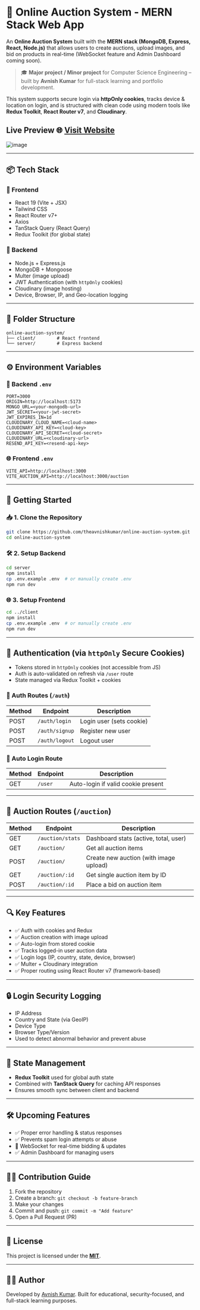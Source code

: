 # 🛒 Online Auction System - MERN Stack Web App

An **Online Auction System** built with the **MERN stack (MongoDB, Express, React, Node.js)** that allows users to create auctions, upload images, and bid on products in real-time (WebSocket feature and Admin Dashboard coming soon).

> 🎓 **Major project / Minor project** for Computer Science Engineering – built by **Avnish Kumar** for full-stack learning and portfolio development.

This system supports secure login via **httpOnly cookies**, tracks device & location on login, and is structured with clean code using modern tools like **Redux Toolkit**, **React Router v7**, and **Cloudinary**.

## Live Preview 🌐 [Visit Website](https://auction.ihavetech.com)
![image](https://github.com/user-attachments/assets/719ec319-d1d3-4e17-9b0b-ae5db8cfd6b4)

---

## 📦 Tech Stack

### 🔹 Frontend

* React 19 (Vite + JSX)
* Tailwind CSS
* React Router v7+
* Axios
* TanStack Query (React Query)
* Redux Toolkit (for global state)

### 🔸 Backend

* Node.js + Express.js
* MongoDB + Mongoose
* Multer (image upload)
* JWT Authentication (with `httpOnly` cookies)
* Cloudinary (image hosting)
* Device, Browser, IP, and Geo-location logging

---

## 📁 Folder Structure

```
online-auction-system/
├── client/        # React frontend
└── server/        # Express backend
```

---

## ⚙️ Environment Variables

### 🔐 Backend `.env`

```env
PORT=3000
ORIGIN=http://localhost:5173
MONGO_URL=<your-mongodb-url>
JWT_SECRET=<your-jwt-secret>
JWT_EXPIRES_IN=1d
CLOUDINARY_CLOUD_NAME=<cloud-name>
CLOUDINARY_API_KEY=<cloud-key>
CLOUDINARY_API_SECRET=<cloud-secret>
CLOUDINARY_URL=<cloudinary-url>
RESEND_API_KEY=<resend-api-key>
```

### 🌐 Frontend `.env`

```env
VITE_API=http://localhost:3000
VITE_AUCTION_API=http://localhost:3000/auction
```

---

## 🚀 Getting Started

### 📥 1. Clone the Repository

```bash
git clone https://github.com/theavnishkumar/online-auction-system.git
cd online-auction-system
```

### 🛠️ 2. Setup Backend

```bash
cd server
npm install
cp .env.example .env  # or manually create .env
npm run dev
```

### 🌐 3. Setup Frontend

```bash
cd ../client
npm install
cp .env.example .env  # or manually create .env
npm run dev
```

---

## 🔐 Authentication (via `httpOnly` Secure Cookies)

* Tokens stored in `httpOnly` cookies (not accessible from JS)
* Auth is auto-validated on refresh via `/user` route
* State managed via Redux Toolkit + cookies

### 🔐 Auth Routes (`/auth`)

| Method | Endpoint       | Description              |
| ------ | -------------- | ------------------------ |
| POST   | `/auth/login`  | Login user (sets cookie) |
| POST   | `/auth/signup` | Register new user        |
| POST   | `/auth/logout` | Logout user              |

### 👤 Auto Login Route

| Method | Endpoint | Description                        |
| ------ | -------- | ---------------------------------- |
| GET    | `/user`  | Auto-login if valid cookie present |

---

## 🛒 Auction Routes (`/auction`)

| Method | Endpoint         | Description                            |
| ------ | ---------------- | -------------------------------------- |
| GET    | `/auction/stats` | Dashboard stats (active, total, user)  |
| GET    | `/auction/`      | Get all auction items                  |
| POST   | `/auction/`      | Create new auction (with image upload) |
| GET    | `/auction/:id`   | Get single auction item by ID          |
| POST   | `/auction/:id`   | Place a bid on auction item            |

---

## 🔍 Key Features

* ✅ Auth with cookies and Redux
* ✅ Auction creation with image upload
* ✅ Auto-login from stored cookie
* ✅ Tracks logged-in user auction data
* ✅ Login logs (IP, country, state, device, browser)
* ✅ Multer + Cloudinary integration
* ✅ Proper routing using React Router v7 (framework-based)

---

## 🔒 Login Security Logging

* IP Address
* Country and State (via GeoIP)
* Device Type
* Browser Type/Version
* Used to detect abnormal behavior and prevent abuse

---

## 🧠 State Management

* **Redux Toolkit** used for global auth state
* Combined with **TanStack Query** for caching API responses
* Ensures smooth sync between client and backend

---

## 🛠️ Upcoming Features

* ✅ Proper error handling & status responses
* ✅ Prevents spam login attempts or abuse
* 🔄 WebSocket for real-time bidding & updates
* ✅ Admin Dashboard for managing users

---

## 👨‍💻 Contribution Guide

1. Fork the repository
2. Create a branch: `git checkout -b feature-branch`
3. Make your changes
4. Commit and push: `git commit -m "Add feature"`
5. Open a Pull Request (PR)

---

## 🧾 License

This project is licensed under the **[MIT](LICENSE)**.

---

## 👨‍🎓 Author

Developed by [Avnish Kumar](https://github.com/theavnishkumar). Built for educational, security-focused, and full-stack learning purposes.
